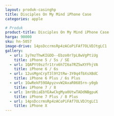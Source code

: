 ```yaml
---
layout: produk-casinghp
title: Disciples On My Mind iPhone Case
categories: apple

# Produk
product-title: Disciples On My Mind iPhone Case
harga: 90000
sku: hn-5057
image-drive: 14psDccrmsRp4zACoPiFAf7OLVDJtgLC1
gallery:
  - url: 1y7mzThwKIGDD--Ebzo0r7pL8wVgPtiUg
    title: iPhone 5 / 5s / SE
  - url: 1QAPYt0szfr1trx6h7I6a7RZ5wXYFhjVA
    title: iPhone 6 / 6s
  - url: 12usMgnCrpT3l9Y2tRw-3Y0q4fbXsXBdC
    title: iPhone 6 Plus / 6s Plus
  - url: 1GwRekF59OApyzvvW2AxaR0685rn-y0gb
    title: iPhone 7 / 8
  - url: 1mrUbiaEbYEAwCkgMya0UtwTADdNBgpuK
    title: iPhone 7 Plus / 8 Plus
  - url: 14psDccrmsRp4zACoPiFAf7OLVDJtgLC1
    title: iPhone X
---
```

